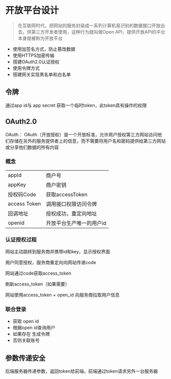 # 开放平台设计

>在互联网时代，把网站的服务封装成一系列计算机易识别的数据接口开放出去，供第三方开发者使用，这种行为就叫做Open API，提供开放API的平台本身就被称为开放平台

- 使用加签名方式，防止篡改数据
- 使用HTTPS加密传输
- 搭建OAuth2.0认证授权
- 使用令牌方式
- 搭建网关实现黑名单和白名单

## 令牌

通过app id与 app secret 获取一个临时token，此token具有操作的权限

## OAuth2.0

OAuth： OAuth（开放授权）是一个开放标准，允许用户授权第三方网站访问他们存储在另外的服务提供者上的信息，而不需要将用户名和密码提供给第三方网站或分享他们数据的所有内容

### 概念

|||
-|-
appId| 商户号
appKey| 商户密钥
授权码Code| 获取accessToken
access Token| 调用接口权限访问令牌
回调地址| 授权成功，重定向地址
openid| 开放平台生产唯一的用户id

### 认证授权过程

网站主动跳转到服务商并携带id和key，显示授权界面

用户同意授权，服务商重定向向网站传递code

网站通过code获取access_token

刷新access_token（如果需要）

网站使用access_token + open_id 向服务商拉取用户信息

### 联合登录

- 获取 open id
- 根据open id查询用户
- 如果存在 生成令牌
- 否则关联账号

## 参数传递安全

后端服务器传递参数，返回token给前端，前端通过token请求另外一台服务器